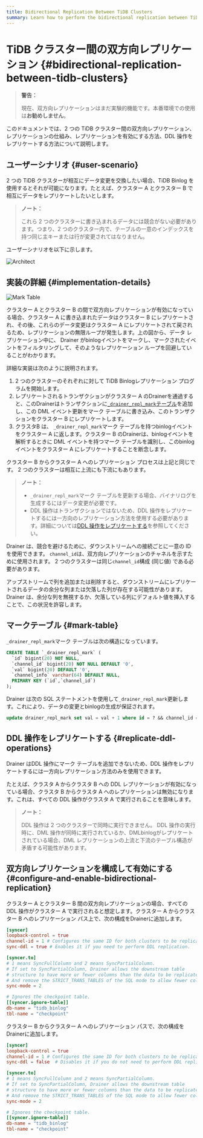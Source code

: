 ```yaml
---
title: Bidirectional Replication Between TiDB Clusters
summary: Learn how to perform the bidirectional replication between TiDB clusters.
---
```


# TiDB クラスター間の双方向レプリケーション {#bidirectional-replication-between-tidb-clusters}

> **警告：**
>
> 現在、双方向レプリケーションはまだ実験的機能です。本番環境での使用は**お勧めしません**。

このドキュメントでは、2 つの TiDB クラスター間の双方向レプリケーション、レプリケーションの仕組み、レプリケーションを有効にする方法、DDL 操作をレプリケートする方法について説明します。

## ユーザーシナリオ {#user-scenario}

2 つの TiDB クラスターが相互にデータ変更を交換したい場合、TiDB Binlog を使用するとそれが可能になります。たとえば、クラスター A とクラスター B で相互にデータをレプリケートしたいとします。

> **ノート：**
>
> これら 2 つのクラスターに書き込まれるデータには競合がない必要があります。つまり、2 つのクラスター内で、テーブルの一意のインデックスを持つ同じ主キーまたは行が変更されてはなりません。

ユーザーシナリオを以下に示します。

![Architect](https://docs-download.pingcap.com/media/images/docs/binlog/bi-repl1.jpg)

## 実装の詳細 {#implementation-details}

![Mark Table](https://docs-download.pingcap.com/media/images/docs/binlog/bi-repl2.png)

クラスター A とクラスター B の間で双方向レプリケーションが有効になっている場合、クラスター A に書き込まれたデータはクラスター B にレプリケートされ、その後、これらのデータ変更はクラスター A にレプリケートされて戻されるため、レプリケーションの無限ループが発生します。上の図から、データ レプリケーション中に、 Drainer がbinlogイベントをマークし、マークされたイベントをフィルタリングして、そのようなレプリケーション ループを回避していることがわかります。

詳細な実装は次のように説明されます。

1.  2 つのクラスターのそれぞれに対して TiDB Binlogレプリケーション プログラムを開始します。
2.  レプリケートされるトランザクションがクラスター A のDrainerを通過すると、このDrainerはトランザクションに[`_drainer_repl_mark`テーブル](#mark-table)を追加し、この DML イベント更新をマーク テーブルに書き込み、このトランザクションをクラスター B にレプリケートします。
3.  クラスタB は、 `_drainer_repl_mark`マーク テーブルを持つbinlogイベントをクラスター A に返します。クラスター B のDrainerは、binlogイベントを解析するときに DML イベントを持つマーク テーブルを識別し、このbinlogイベントをクラスター A にレプリケートすることを断念します。

クラスター B からクラスター A へのレプリケーション プロセスは上記と同じです。 2 つのクラスターは相互に上流にも下流にもあります。

> **ノート：**
>
> -   `_drainer_repl_mark`マーク テーブルを更新する場合、バイナリログを生成するにはデータ変更が必要です。
> -   DDL 操作はトランザクションではないため、DDL 操作をレプリケートするには一方向のレプリケーション方法を使用する必要があります。詳細については[DDL 操作をレプリケートする](#replicate-ddl-operations)を参照してください。

Drainer は、競合を避けるために、ダウンストリームへの接続ごとに一意の ID を使用できます。 `channel_id`は、双方向レプリケーションのチャネルを示すために使用されます。 2 つのクラスターは同じ`channel_id`構成 (同じ値) である必要があります。

アップストリームで列を追加または削除すると、ダウンストリームにレプリケートされるデータの余分な列または欠落した列が存在する可能性があります。 Drainer は、余分な列を無視するか、欠落している列にデフォルト値を挿入することで、この状況を許容します。

## マークテーブル {#mark-table}

`_drainer_repl_mark`マーク テーブルは次の構造になっています。


```sql
CREATE TABLE `_drainer_repl_mark` (
  `id` bigint(20) NOT NULL,
  `channel_id` bigint(20) NOT NULL DEFAULT '0',
  `val` bigint(20) DEFAULT '0',
  `channel_info` varchar(64) DEFAULT NULL,
  PRIMARY KEY (`id`,`channel_id`)
);
```

Drainer は次の SQL ステートメントを使用して`_drainer_repl_mark`更新します。これにより、データの変更とbinlogの生成が保証されます。


```sql
update drainer_repl_mark set val = val + 1 where id = ? && channel_id = ?;
```

## DDL 操作をレプリケートする {#replicate-ddl-operations}

Drainer はDDL 操作にマーク テーブルを追加できないため、DDL 操作をレプリケートするには一方向レプリケーション方法のみを使用できます。

たとえば、クラスタ A からクラスタ B への DDL レプリケーションが有効になっている場合、クラスタ B からクラスタ A へのレプリケーションは無効になります。これは、すべての DDL 操作がクラスタ A で実行されることを意味します。

> **ノート：**
>
> DDL 操作は 2 つのクラスターで同時に実行できません。 DDL 操作の実行時に、DML 操作が同時に実行されているか、DMLbinlogがレプリケートされている場合、DML レプリケーションの上流と下流のテーブル構造が矛盾する可能性があります。

## 双方向レプリケーションを構成して有効にする {#configure-and-enable-bidirectional-replication}

クラスター A とクラスター B 間の双方向レプリケーションの場合、すべての DDL 操作がクラスター A で実行されると想定します。クラスター A からクラスター B へのレプリケーション パス上で、次の構成をDrainerに追加します。


```toml
[syncer]
loopback-control = true
channel-id = 1 # Configures the same ID for both clusters to be replicated.
sync-ddl = true # Enables it if you need to perform DDL replication.

[syncer.to]
# 1 means SyncFullColumn and 2 means SyncPartialColumn.
# If set to SyncPartialColumn, Drainer allows the downstream table
# structure to have more or fewer columns than the data to be replicated
# And remove the STRICT_TRANS_TABLES of the SQL mode to allow fewer columns, and insert zero values to the downstream.
sync-mode = 2

# Ignores the checkpoint table.
[[syncer.ignore-table]]
db-name = "tidb_binlog"
tbl-name = "checkpoint"
```

クラスター B からクラスター A へのレプリケーション パスで、次の構成をDrainerに追加します。


```toml
[syncer]
loopback-control = true
channel-id = 1 # Configures the same ID for both clusters to be replicated.
sync-ddl = false  # Disables it if you do not need to perform DDL replication.

[syncer.to]
# 1 means SyncFullColumn and 2 means SyncPartialColumn.
# If set to SyncPartialColumn, Drainer allows the downstream table
# structure to have more or fewer columns than the data to be replicated
# And remove the STRICT_TRANS_TABLES of the SQL mode to allow fewer columns, and insert zero values to the downstream.
sync-mode = 2

# Ignores the checkpoint table.
[[syncer.ignore-table]]
db-name = "tidb_binlog"
tbl-name = "checkpoint"
```
